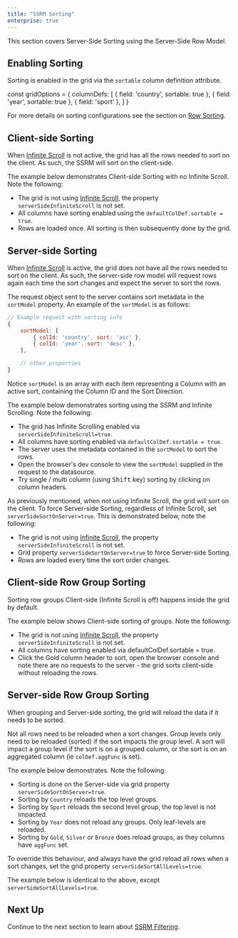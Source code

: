 ```yaml
---
title: "SSRM Sorting"
enterprise: true
---
```


This section covers Server-Side Sorting using the Server-Side Row Model.

## Enabling Sorting

Sorting is enabled in the grid via the `sortable` column definition attribute.


<snippet>
const gridOptions = {
    columnDefs: [
        { field: 'country', sortable: true },
        { field: 'year', sortable: true },
        { field: 'sport' },
    ]
}
</snippet>

For more details on sorting configurations see the section on [Row Sorting](/row-sorting/).

## Client-side Sorting

When [Infinite Scroll](/server-side-model-row-stores/) is not active, the grid has all the rows needed to sort on the client. As such, the SSRM will sort on the client-side.

The example below demonstrates Client-side Sorting with no Infinite Scroll. Note the following:

- The grid is not using [Infinite Scroll](/server-side-model-row-stores/), the property  `serverSideInfiniteScroll` is not set.
- All columns have sorting enabled using the `defaultColDef.sortable = true`.
- Rows are loaded once. All sorting is then subsequently done by the grid.

<grid-example title='Client-side Sorting' name='full-sort-client-side' type='generated' options='{ "enterprise": true, "modules": ["serverside"] }'></grid-example>

## Server-side Sorting

When [Infinite Scroll](/server-side-model-row-stores/) is active, the grid does not have all the rows needed to sort on the client. As such, the server-side row model will request rows again each time the sort changes and expect the server to sort the rows.

The request object sent to the server contains sort metadata in the `sortModel` property. An example of the `sortModel` is as follows:

```js
// Example request with sorting info
{
    sortModel: [
        { colId: 'country', sort: 'asc' },
        { colId: 'year', sort: 'desc' },
    ],

    // other properties
}
```

Notice `sortModel` is an array with each item representing a Column with an active sort, containing the Column ID and the Sort Direction.

The example below demonstrates sorting using the SSRM and Infinite Scrolling. Note the following:

- The grid has Infinite Scrolling enabled via `serverSideInfiniteScroll=true`.
- All columns have sorting enabled via `defaultColDef.sortable = true`.
- The server uses the metadata contained in the `sortModel` to sort the rows.
- Open the browser's dev console to view the `sortModel` supplied in the request to the datasource.
- Try single / multi column (using <kbd>Shift</kbd> key) sorting by clicking on column headers.

<grid-example title='Server Side Sorting' name='infinite-sorting' type='generated' options='{ "enterprise": true, "extras": ["alasql"], "modules": ["serverside"] }'></grid-example>

As previously mentioned, when not using Infinite Scroll, the grid will sort on the client. To force Server-side Sorting, regardless of Infinite Scroll, set `serverSideSortOnServer=true`. This is demonstrated below, note the following:

- The grid is not using [Infinite Scroll](/server-side-model-row-stores/), the property  `serverSideInfiniteScroll` is not set.
- Grid property `serverSideSortOnServer=true` to force Server-side Sorting.
- Rows are loaded every time the sort order changes.

<grid-example title='No Infinite Scroll Server-side Sorting' name='full-sort-server-side' type='generated' options='{ "enterprise": true, "modules": ["serverside"] }'></grid-example>

## Client-side Row Group Sorting

Sorting row groups Client-side (Infinite Scroll is off) happens inside the grid by default.

The example below shows Client-side sorting of groups. Note the following:
 
 - The grid is not using [Infinite Scroll](/server-side-model-row-stores/), the property  `serverSideInfiniteScroll` is not set.
 - All columns have sorting enabled via defaultColDef.sortable = true.
 - Click the Gold column header to sort, open the browser console and note there are no requests to the server - the grid sorts client-side without reloading the rows.


<grid-example title='Client-side Group Sorting' name='group-sort-client-side' type='generated' options='{ "enterprise": true, "extras": ["alasql"], "modules": ["serverside"] }'></grid-example>


## Server-side Row Group Sorting

When grouping and Server-side sorting, the grid will reload the data if it needs to be sorted.

Not all rows need to be reloaded when a sort changes. Group levels only need to be reloaded (sorted) if the sort impacts the group level. A sort will impact a group level if the sort is on a grouped column, or the sort is on an aggregated column (ie `colDef.aggFunc` is set).

The example below demonstrates. Note the following:

- Sorting is done on the Server-side via grid property `serverSideSortOnServer=true`.
- Sorting by `Country` reloads the top level groups.
- Sorting by `Sport` reloads the second level group, the top level is not impacted.
- Sorting by `Year` does not reload any groups. Only leaf-levels are reloaded.
- Sorting by `Gold`, `Silver` or `Bronze` does reload groups, as they columns have `aggFunc` set.

<grid-example title='Server-side Group Sorting' name='group-sort-server-side' type='generated' options='{ "enterprise": true, "extras": ["alasql"], "modules": ["serverside"] }'></grid-example>

To override this behaviour, and always have the grid reload all rows when a sort changes, set the grid property `serverSideSortAllLevels=true`.

The example below is identical to the above, except `serverSideSortAllLevels=true`.

<grid-example title='Server-side Group Sorting Force' name='group-sort-server-side-force' type='generated' options='{ "enterprise": true, "extras": ["alasql"], "modules": ["serverside"] }'></grid-example>

## Next Up

Continue to the next section to learn about [SSRM Filtering](/server-side-model-filtering/).
